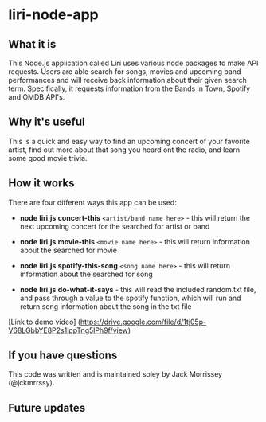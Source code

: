 # liri-node-app

## What it is
This Node.js application called Liri uses various node packages to make API requests. Users are able search for songs, movies and upcoming band performances and will receive back information about their given search term. Specifically, it requests information from the Bands in Town, Spotify and OMDB API's.

## Why it's useful

This is a quick and easy way to find an upcoming concert of your favorite artist, find out more about that song you heard ont the radio, and learn some good movie trivia. 

## How it works

There are four different ways this app can be used:

* __node__ __liri.js__ __concert-this__ `<artist/band name here>` - this will return the next upcoming concert for the searched for artist or band

* __node__ __liri.js__ __movie-this__ `<movie name here>` - this will return information about the searched for movie

* __node__ __liri.js__ __spotify-this-song__ `<song name here>` - this will return information about the searched for song

* __node__ __liri.js__ __do-what-it-says__ - this will read the included random.txt file, and pass through a value to the spotify function, which will run and return song information about the song in the txt file

[Link to demo video] (https://drive.google.com/file/d/1tj05p-V68LGbbYE8P2s1lppTng5lPh9f/view)

## If you have questions

This code was written and is maintained soley by Jack Morrissey (@jckmrrssy).

## Future updates